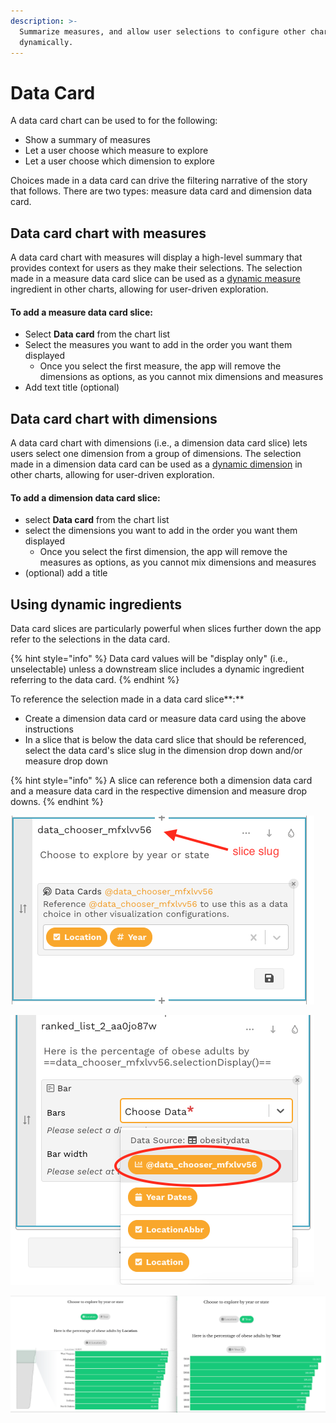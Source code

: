 ```yaml
---
description: >-
  Summarize measures, and allow user selections to configure other charts
  dynamically.
---
```


# Data Card

A data card chart can be used to for the following:

* Show a summary of measures
* Let a user choose which measure to explore 
* Let a user choose which dimension to explore

Choices made in a data card can drive the filtering narrative of the story that follows. There are two types: measure data card and dimension data card.

## Data card chart with measures

A data card chart with measures will display a high-level summary that provides context for users as they make their selections. The selection made in a measure data card slice can be used as a [dynamic measure](data-chooser.md#using-dynamic-ingredients) ingredient in other charts, allowing for user-driven exploration.

#### To add a measure data card slice:

* Select **Data card** from the chart list
* Select the measures you want to add in the order you want them displayed
  * Once you select the first measure, the app will remove the dimensions as options, as you cannot mix dimensions and measures
* Add text title \(optional\)

## Data card chart with dimensions

A data card chart with dimensions \(i.e., a dimension data card slice\) lets users select one dimension from a group of dimensions. The selection made in a dimension data card can be used as a [dynamic dimension](data-chooser.md#using-dynamic-ingredients) in other charts, allowing for user-driven exploration.

#### To add a dimension data card slice:

* select **Data card** from the chart list
* select the dimensions you want to add in the order you want them displayed
  * Once you select the first dimension, the app will remove the measures as options, as you cannot mix dimensions and measures
* \(optional\) add a title

## Using dynamic ingredients

Data card slices are particularly powerful when slices further down the app refer to the selections in the data card.

{% hint style="info" %}
Data card values will be "display only" \(i.e., unselectable\) unless a downstream slice includes a dynamic ingredient referring to the data card.
{% endhint %}

To reference the selection made in a data card slice**:** 

* Create a dimension data card or measure data card using the above instructions
* In a slice that is below the data card slice that should be referenced, select the data card's slice slug in the dimension drop down and/or measure drop down

{% hint style="info" %}
A slice can reference both a dimension data card and a measure data card in the respective dimension and measure drop downs.
{% endhint %}

![The slice slug is in the header](../../../.gitbook/assets/screen-shot-2020-06-23-at-12.34.29-pm.png)

![The data chooser slug will be the first option in the dimension drop down](../../../.gitbook/assets/screen-shot-2020-06-23-at-12.33.52-pm.png)

![The chart on the left is shown if &quot;Location&quot; is selected, but the chart on the right is shown if &quot;Year&quot; is selected](../../../.gitbook/assets/screen-shot-2020-06-23-at-12.53.43-pm.png)




